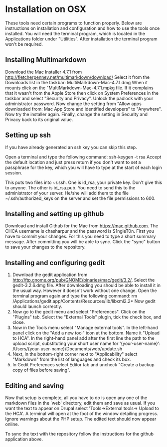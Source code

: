 Installation on OSX
===================
These tools need certain programs to function properly. Below are instructions
on installation and configuration and how to use the tools once installed. You
will need the terminal program, which is located in the Applications folder under
"Utilities". After installation the terminal program won't be required.

Installing Multimarkdown
------------------------
Download the Mac Installer 4.7.1 from 
    http://fletcherpenney.net/multimarkdown/download/
Select it from the Downloads list in the taskbar:
    MultiMarkdown-Mac-4.7.1.dmg
When it mounts click on the "MultiMarkdown-Mac-4.7.1.mpkg file.
If it complains that it wasn't from the Apple Store then click on 
System Preferences in the taskbar and select "Security and Privacy". 
Unlock the padlock with your administrator password. Now change the 
setting from "Allow apps downloaded from: Mac App Store and 
identified developers" to "Anywhere". Now try the installer again. 
Finally, change the setting in Security and Privacy back to its 
original value. 

Setting up ssh
--------------
If you have already generated an ssh key you can skip this step.

Open a terminal and type the following command:
    ssh-keygen -t rsa
Accept the default location and just press return if you don't want to set 
a passphrase for the key, which you will have to type at the start of each 
login session.

This puts two files into ~/.ssh. One is id_rsa, your private key. Don't 
give this to anyone. The other is id_rsa.pub. You need to send this to 
the administrator of your server. He/she will add them to the file 
~/.ssh/authorized_keys on the server and set the file permissions 
to 600.

Installing and setting up github
--------------------------------
Download and install Github for the Mac from https://mac.github.com.
The CHCA username is chasharpur and the password is S1ngleT0n. 
First you have to commit your changes. For this you need to type a 
short summary message. 
After committing you will be able to sync. Click the "sync" button 
to save your changes to the repository.

Installing and configuring gedit
--------------------------------
1. Download the gedit application from 
    http://ftp.gnome.org/pub/GNOME/binaries/mac/gedit/3.2/. 
Select the gedit-3.2.6.dmg file. After downloading you should be able to 
install it in the usual way. However it doesn't work without one change. 
Open the terminal program again and type the following command:
    rm /Applications/gedit.app/Contents/Resources/lib/libxml2.2*
Now gedit should launch correctly.
2. Now go to the gedit menu and select "Preferences". Click on the "Plugins" 
tab. Select the "External Tools" plugin, tick the check box, and close.
3. Now in the Tools menu select "Manage external tools". In the left-hand 
panel click on the "Add a new tool" icon at the bottom. Name it "Upload to 
HCA". In the right-hand panel add after the first line the path to the 
upload script, substituting your short user name for '{your-user-name}':
    /Users/{your-user-name}/Documents/web/update.sh
4. Next, in the bottom-right corner next to "Applicability" select "Markdown" 
from the list of languages and check its box.
5. In Gedit Preferences select Editor tab and uncheck "Create a backup copy 
of files before saving".

Editing and saving
------------------
Now that setup is complete, all you have to do is open any one of the 
markdown files in the 'web' directory, edit them and save as usual.
If you want the text to appear on Drupal select 'Tools->External tools->
Upload to the HCA'. A terminal will open at the foot of the window detailing 
progress. Ignore warnings about the PHP setup. The edited text should now 
appear online.

To sync the text with the repository follow the instructions for the github 
application above.
